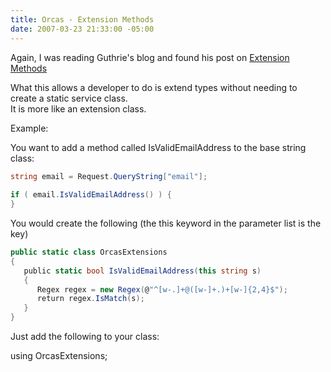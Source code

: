 ```yaml
---
title: Orcas - Extension Methods
date: 2007-03-23 21:33:00 -05:00
---
```


Again, I was reading Guthrie's blog and found his post on [Extension Methods](http://weblogs.asp.net/scottgu/archive/2007/03/13/new-orcas-language-feature-extension-methods.aspx)

What this allows a developer to do is extend types without needing to create a static service class.  
It is more like an extension class.

Example:

You want to add a method called IsValidEmailAddress to the base string class:  
  
```csharp
string email = Request.QueryString["email"];  
  
if ( email.IsValidEmailAddress() ) {  
}
```

You would create the following (the this keyword in the parameter list is the key)  

```csharp
public static class OrcasExtensions  
{  
   public static bool IsValidEmailAddress(this string s)  
   {  
      Regex regex = new Regex(@"^[w-.]+@([w-]+.)+[w-]{2,4}$");  
      return regex.IsMatch(s);  
   }  
}
```

Just add the following to your class:

using OrcasExtensions;
